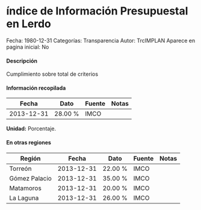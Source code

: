 índice de Información Presupuestal en Lerdo
=====

Fecha: 1980-12-31
Categorías: Transparencia
Autor: TrcIMPLAN
Aparece en pagina inicial: No

#### Descripción

Cumplimiento sobre total de criterios

#### Información recopilada

<table class="table table-hover table-bordered matriz">
<thead>
<tr>
<th>Fecha</th>
<th>Dato</th>
<th>Fuente</th>
<th>Notas</th>
</tr>
</thead>
<tbody>
<tr>
<td>2013-12-31</td>
<td class="derecha">28.00 %</td>
<td>IMCO</td>
<td></td>
</tr>
</tbody>
</table>

<b>Unidad:</b> Porcentaje.




#### En otras regiones

<table class="table table-hover table-bordered matriz">
<thead>
<tr>
<th>Región</th>
<th>Fecha</th>
<th>Dato</th>
<th>Fuente</th>
<th>Notas</th>
</tr>
</thead>
<tbody>
<tr>
<td>Torreón</td>
<td>2013-12-31</td>
<td class="derecha">22.00 %</td>
<td>IMCO</td>
<td></td>
</tr>
<tr>
<td>Gómez Palacio</td>
<td>2013-12-31</td>
<td class="derecha">35.00 %</td>
<td>IMCO</td>
<td></td>
</tr>
<tr>
<td>Matamoros</td>
<td>2013-12-31</td>
<td class="derecha">20.00 %</td>
<td>IMCO</td>
<td></td>
</tr>
<tr>
<td>La Laguna</td>
<td>2013-12-31</td>
<td class="derecha">26.00 %</td>
<td>IMCO</td>
<td></td>
</tr>
</tbody>
</table>

